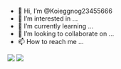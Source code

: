 - 👋 Hi, I’m @Koieggnog23455666
- 👀 I’m interested in ...
- 🌱 I’m currently learning ...
- 💞️ I’m looking to collaborate on ...
- 📫 How to reach me ...

  
 <img src="https://streak-stats.demolab.com/?user=AliAmanKhan&theme=solarized-dark&background=6f98fe00"/>
    <img src="https://github-readme-stats.vercel.app/api/top-langs?username=AliAmanKhan&show_icons=true&theme=solarized-dark&count_private=true&include_all_commits=true&bg_color=6f98fe00&locale=en&layout=compact&langs_count=5"/>
   

<!---
Koieggnog23455666/Koieggnog23455666 is a ✨ special ✨ repository because its `README.md` (this file) appears on your GitHub profile.
You can click the Preview link to take a look at your changes.
--->

